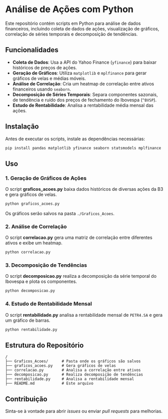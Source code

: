 # Análise de Ações com Python

Este repositório contém scripts em Python para análise de dados financeiros, incluindo coleta de dados de ações, visualização de gráficos, correlação de séries temporais e decomposição de tendências.

## Funcionalidades
- **Coleta de Dados**: Usa a API do Yahoo Finance (`yfinance`) para baixar históricos de preços de ações.
- **Geração de Gráficos**: Utiliza `matplotlib` e `mplfinance` para gerar gráficos de velas e médias móveis.
- **Análise de Correlação**: Cria um heatmap de correlação entre ativos financeiros usando `seaborn`.
- **Decomposição de Séries Temporais**: Separa componentes sazonais, de tendência e ruído dos preços de fechamento do Ibovespa (`^BVSP`).
- **Estudo de Rentabilidade**: Analisa a rentabilidade média mensal das ações.

## Instalação
Antes de executar os scripts, instale as dependências necessárias:
```sh
pip install pandas matplotlib yfinance seaborn statsmodels mplfinance
```

## Uso
### 1. Geração de Gráficos de Ações
O script **graficos_acoes.py** baixa dados históricos de diversas ações da B3 e gera gráficos de velas.
```sh
python graficos_acoes.py
```
Os gráficos serão salvos na pasta `./Graficos_Acoes`.

### 2. Análise de Correlação
O script **correlacao.py** gera uma matriz de correlação entre diferentes ativos e exibe um heatmap.
```sh
python correlacao.py
```

### 3. Decomposição de Tendências
O script **decomposicao.py** realiza a decomposição da série temporal do Ibovespa e plota os componentes.
```sh
python decomposicao.py
```

### 4. Estudo de Rentabilidade Mensal
O script **rentabilidade.py** analisa a rentabilidade mensal de `PETR4.SA` e gera um gráfico de barras.
```sh
python rentabilidade.py
```

## Estrutura do Repositório
```
/
├── Graficos_Acoes/      # Pasta onde os gráficos são salvos
├── graficos_acoes.py    # Gera gráficos de velas
├── correlacao.py        # Analisa a correlação entre ativos
├── decomposicao.py      # Realiza decomposição de tendências
├── rentabilidade.py     # Analisa a rentabilidade mensal
├── README.md            # Este arquivo
```

## Contribuição
Sinta-se à vontade para abrir *issues* ou enviar *pull requests* para melhorias.


